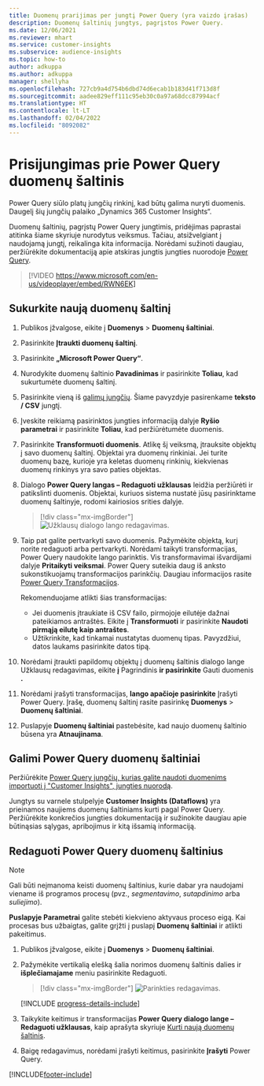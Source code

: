 ```yaml
---
title: Duomenų prarijimas per jungtį Power Query (yra vaizdo įrašas)
description: Duomenų šaltinių jungtys, pagrįstos Power Query.
ms.date: 12/06/2021
ms.reviewer: mhart
ms.service: customer-insights
ms.subservice: audience-insights
ms.topic: how-to
author: adkuppa
ms.author: adkuppa
manager: shellyha
ms.openlocfilehash: 727cb9a4d754b6dbd74d6ecab1b183d41f713d8f
ms.sourcegitcommit: aadee829eff111c95eb30c0a97a68dcc87994acf
ms.translationtype: HT
ms.contentlocale: lt-LT
ms.lasthandoff: 02/04/2022
ms.locfileid: "8092082"
---
```

# <a name="connect-to-a-power-query-data-source"></a>Prisijungimas prie Power Query duomenų šaltinis

Power Query siūlo platų jungčių rinkinį, kad būtų galima nuryti duomenis. Daugelį šių jungčių palaiko „Dynamics 365 Customer Insights“. 

Duomenų šaltinių, pagrįstų Power Query jungtimis, pridėjimas paprastai atitinka šiame skyriuje nurodytus veiksmus. Tačiau, atsižvelgiant į naudojamą jungtį, reikalinga kita informacija. Norėdami sužinoti daugiau, peržiūrėkite dokumentaciją apie atskiras jungtis jungties nuorodoje [Power Query](/power-query/connectors/).

> [!VIDEO https://www.microsoft.com/en-us/videoplayer/embed/RWN6EK]

## <a name="create-a-new-data-source"></a>Sukurkite naują duomenų šaltinį

1. Publikos įžvalgose, eikite į **Duomenys** > **Duomenų šaltiniai**.

1. Pasirinkite **Įtraukti duomenų šaltinį**.

1. Pasirinkite **„Microsoft Power Query“**.

1. Nurodykite duomenų šaltinio **Pavadinimas** ir pasirinkite **Toliau**, kad sukurtumėte duomenų šaltinį.

1. Pasirinkite vieną iš [galimų jungčių](#available-power-query-data-sources). Šiame pavyzdyje pasirenkame **teksto / CSV** jungtį.

1. Įveskite reikiamą pasirinktos jungties informaciją dalyje **Ryšio parametrai** ir pasirinkite **Toliau**, kad peržiūrėtumėte duomenis.

1. Pasirinkite **Transformuoti duomenis**. Atlikę šį veiksmą, įtrauksite objektų į savo duomenų šaltinį. Objektai yra duomenų rinkiniai. Jei turite duomenų bazę, kurioje yra keletas duomenų rinkinių, kiekvienas duomenų rinkinys yra savo paties objektas.

1. Dialogo **Power Query langas – Redaguoti užklausas** leidžia peržiūrėti ir patikslinti duomenis. Objektai, kuriuos sistema nustatė jūsų pasirinktame duomenų šaltinyje, rodomi kairiosios srities dalyje.

   > [!div class="mx-imgBorder"]
   > ![Užklausų dialogo lango redagavimas.](media/data-manager-configure-edit-queries.png "Užklausų redagavimo dialogo langas")

1. Taip pat galite pertvarkyti savo duomenis. Pažymėkite objektą, kurį norite redaguoti arba pertvarkyti. Norėdami taikyti transformacijas, Power Query naudokite lango parinktis. Vis transformavimai išvardijami dalyje **Pritaikyti veiksmai**. Power Query suteikia daug iš anksto sukonstikuojamų transformacijos parinkčių. Daugiau informacijos rasite [Power Query Transformacijos](/power-query/power-query-what-is-power-query#transformations).

   Rekomenduojame atlikti šias transformacijas:

   - Jei duomenis įtraukiate iš CSV failo, pirmojoje eilutėje dažnai pateikiamos antraštės. Eikite į **Transformuoti** ir pasirinkite **Naudoti pirmąją eilutę kaip antraštes**.
   - Užtikrinkite, kad tinkamai nustatytas duomenų tipas. Pavyzdžiui, datos laukams pasirinkite datos tipą.

1. Norėdami įtraukti papildomų objektų į duomenų šaltinis dialogo lange Užklausų redagavimas, eikite **į** Pagrindinis **ir pasirinkite** Gauti duomenis **.**

1. Norėdami įrašyti transformacijas, **lango apačioje pasirinkite** Įrašyti Power Query. Įrašę, duomenų šaltinį rasite pasirinkę **Duomenys** > **Duomenų šaltiniai**.

1. Puslapyje **Duomenų šaltiniai** pastebėsite, kad naujo duomenų šaltinio būsena yra **Atnaujinama**.

## <a name="available-power-query-data-sources"></a>Galimi Power Query duomenų šaltiniai

Peržiūrėkite [Power Query jungčių, kurias galite naudoti duomenims importuoti į "Customer Insights", jungties nuorodą](/power-query/connectors/). 

Jungtys su varnele stulpelyje **Customer Insights (Dataflows)** yra prieinamos naujiems duomenų šaltiniams kurti pagal Power Query. Peržiūrėkite konkrečios jungties dokumentaciją ir sužinokite daugiau apie būtinąsias sąlygas, apribojimus ir kitą išsamią informaciją.

## <a name="edit-power-query-data-sources"></a>Redaguoti Power Query duomenų šaltinius

> [!NOTE]
> Gali būti neįmanoma keisti duomenų šaltinius, kurie dabar yra naudojami viename iš programos procesų (pvz., *segmentavimo*, *sutapdinimo* arba *suliejimo*). 
>
> **Puslapyje Parametrai** galite stebėti kiekvieno aktyvaus proceso eigą. Kai procesas bus užbaigtas, galite grįžti į puslapį **Duomenų šaltiniai** ir atlikti pakeitimus.

1. Publikos įžvalgose, eikite į **Duomenys** > **Duomenų šaltiniai**.

2. Pažymėkite vertikalią elešką šalia norimos duomenų šaltinis dalies ir **išplečiamajame** meniu pasirinkite Redaguoti.

   > [!div class="mx-imgBorder"]
   > ![Parinkties redagavimas.](media/edit-option-data-sources.png "Redagavimo parinktis")

   [!INCLUDE [progress-details-include](../includes/progress-details-pane.md)]
   
3. Taikykite keitimus ir transformacijas **Power Query dialogo lange – Redaguoti užklausas**, kaip aprašyta skyriuje [Kurti naują duomenų šaltinis](#create-a-new-data-source).

4. Baigę redagavimus, norėdami įrašyti keitimus, pasirinkite **Įrašyti** Power Query.


[!INCLUDE[footer-include](../includes/footer-banner.md)]
